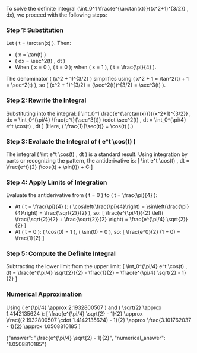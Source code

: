 

To solve the definite integral \(\int_0^1 \frac{e^{\arctan(x)}}{(x^2+1)^{3/2}} \, dx\), we proceed with the following steps:

### Step 1: Substitution
Let \( t = \arctan(x) \). Then:
- \( x = \tan(t) \)
- \( dx = \sec^2(t) \, dt \)
- When \( x = 0 \), \( t = 0 \); when \( x = 1 \), \( t = \frac{\pi}{4} \).

The denominator \( (x^2 + 1)^{3/2} \) simplifies using \( x^2 + 1 = \tan^2(t) + 1 = \sec^2(t) \), so \( (x^2 + 1)^{3/2} = (\sec^2(t))^{3/2} = \sec^3(t) \).

### Step 2: Rewrite the Integral
Substituting into the integral:
\[
\int_0^1 \frac{e^{\arctan(x)}}{(x^2+1)^{3/2}} \, dx = \int_0^{\pi/4} \frac{e^t}{\sec^3(t)} \cdot \sec^2(t) \, dt = \int_0^{\pi/4} e^t \cos(t) \, dt
\]
(Here, \( \frac{1}{\sec(t)} = \cos(t) \).)

### Step 3: Evaluate the Integral of \( e^t \cos(t) \)
The integral \( \int e^t \cos(t) \, dt \) is a standard result. Using integration by parts or recognizing the pattern, the antiderivative is:
\[
\int e^t \cos(t) \, dt = \frac{e^t}{2} (\cos(t) + \sin(t)) + C
\]

### Step 4: Apply Limits of Integration
Evaluate the antiderivative from \( t = 0 \) to \( t = \frac{\pi}{4} \):
- At \( t = \frac{\pi}{4} \): \( \cos\left(\frac{\pi}{4}\right) = \sin\left(\frac{\pi}{4}\right) = \frac{\sqrt{2}}{2} \), so:
  \[
  \frac{e^{\pi/4}}{2} \left( \frac{\sqrt{2}}{2} + \frac{\sqrt{2}}{2} \right) = \frac{e^{\pi/4} \sqrt{2}}{2}
  \]
- At \( t = 0 \): \( \cos(0) = 1 \), \( \sin(0) = 0 \), so:
  \[
  \frac{e^0}{2} (1 + 0) = \frac{1}{2}
  \]

### Step 5: Compute the Definite Integral
Subtracting the lower limit from the upper limit:
\[
\int_0^{\pi/4} e^t \cos(t) \, dt = \frac{e^{\pi/4} \sqrt{2}}{2} - \frac{1}{2} = \frac{e^{\pi/4} \sqrt{2} - 1}{2}
\]

### Numerical Approximation
Using \( e^{\pi/4} \approx 2.1932800507 \) and \( \sqrt{2} \approx 1.4142135624 \):
\[
\frac{e^{\pi/4} \sqrt{2} - 1}{2} \approx \frac{(2.1932800507 \cdot 1.4142135624) - 1}{2} \approx \frac{3.101762037 - 1}{2} \approx 1.0508810185
\]

{"answer": "\\frac{e^{\\pi/4} \\sqrt{2} - 1}{2}", "numerical_answer": "1.0508810185"}